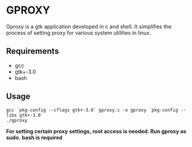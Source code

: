 # GPROXY
Gproxy is a gtk application developed in c and shell. It simplifies the process of setting proxy for various system utilities in linux.

## Requirements
* gcc
* gtk+-3.0
* bash

## Usage
```
gcc `pkg-config --cflags gtk+-3.0` gproxy.c -o gproxy `pkg-config --libs gtk+-3.0`
./gproxy
```
**For setting certain proxy settings, root access is needed. Run gproxy as sudo.**
**bash is required**